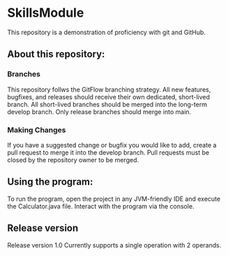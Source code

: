 # SkillsModule 
This repository is a demonstration of proficiency with git and GitHub. 
 
## About this repository: 
### Branches
This repository follws the GitFlow branching strategy. 
All new features, bugfixes, and releases should receive their own dedicated, short-lived branch. 
All short-lived branches should be merged into the long-term develop branch. 
Only release branches should merge into main. 
 
### Making Changes 
If you have a suggested change or bugfix you would like to add, create a pull request to merge it into the develop branch. 
Pull requests must be closed by the repository owner to be merged.
 
## Using the program: 
To run the program, open the project in any JVM-friendly IDE and execute the Calculator.java file. 
Interact with the program via the console. 

## Release version
Release version 1.0
Currently supports a single operation with 2 operands.

